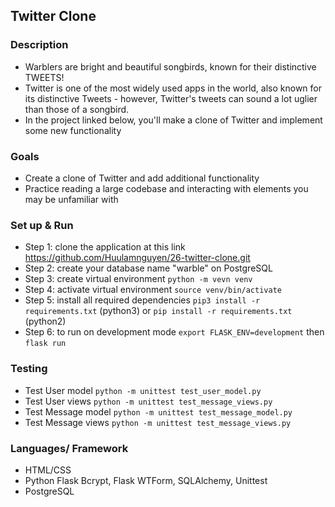  ## Twitter Clone

 ### Description
  - Warblers are bright and beautiful songbirds, known for their distinctive TWEETS! 
  - Twitter is one of the most widely used apps in the world, also known for its distinctive Tweets - however, Twitter's tweets can sound a lot uglier than those of a songbird. 
  - In the project linked below, you'll make a clone of Twitter and implement some new functionality

### Goals
  - Create a clone of Twitter and add additional functionality
  - Practice reading a large codebase and interacting with elements you may be unfamiliar with

### Set up & Run
  - Step 1: clone the application at this link https://github.com/Huulamnguyen/26-twitter-clone.git 
  - Step 2: create your database name "warble" on PostgreSQL
  - Step 3: create virtual environment `python -m vevn venv`
  - Step 4: activate virtual environment `source venv/bin/activate`
  - Step 5: install all required dependencies `pip3 install -r requirements.txt` (python3) or `pip install -r requirements.txt` (python2)
  - Step 6: to run on development mode `export FLASK_ENV=development` then `flask run`

### Testing
  - Test User model `python -m unittest test_user_model.py`
  - Test User views `python -m unittest test_message_views.py`
  - Test Message model `python -m unittest test_message_model.py`
  - Test Message views `python -m unittest test_message_views.py`
### Languages/ Framework
  - HTML/CSS
  - Python Flask Bcrypt, Flask WTForm, SQLAlchemy, Unittest
  - PostgreSQL

